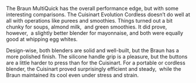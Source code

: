 The Braun MultiQuick has the overall performance edge, but with some interesting comparisons. The Cuisinart Evolution Cordless doesn’t do well at all with operations like purees and smoothies. Things turned out a bit chunky for soups, almond milk,  and green smoothies. It did prove, however,  a slightly better blender for mayonnaise, and both were equally good at whipping egg whites. 

Design-wise, both blenders are solid and well-built, but the Braun has a more polished finish. The silicone handle grip is a pleasure, but the buttons are a little harder to press than for the Cuisinart. For a portable or cordless blender, the Cuisinart proved surprisingly efficient and steady,  while the Braun maintained its cool even under stress and strain.